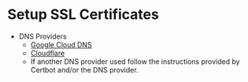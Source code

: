 # Setup SSL Certificates

* DNS Providers
    - [Google Cloud DNS](../letsencrypt/certbot/google-dns.md)
    - [Cloudflare](../letsencrypt/certbot/cloudflare.md)
    - If another DNS provider used follow the instructions provided by Certbot and/or the DNS provider.
